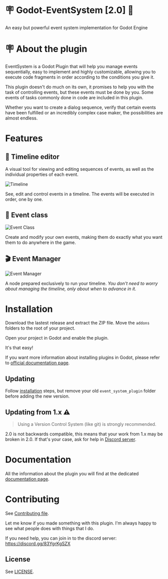 # 🪧 Godot-EventSystem [2.0] 🎉
An easy but powerful event system implementation for Godot Engine

# 🪧 About the plugin
EventSystem is a Godot Plugin that will help you manage events sequentially, easy to implement and highly customizable, allowing you to execute code fragments in order according to the conditions you give it.

This plugin doesn't do much on its own, it promises to help you with the task of controlling events, but these events must be done by you. Some events of tasks commonly done in code are included in this plugin.

Whether you want to create a dialog sequence, verify that certain events have been fulfilled or an incredibly complex case maker, the possibilities are almost endless.

# Features
## 🧵 Timeline editor
A visual tool for viewing and editing sequences of events, as well as the individual properties of each event.

![Timeline](./docs/images/timeline.png)

See, edit and control events in a timeline. The events will be executed in order, one by one.

## 🚩 Event class
![Event Class](./docs/images/custom_event.png)

Create and modify your own events, making them do exactly what you want them to do anywhere in the game.

## 🎬 Event Manager
![Event Manager](./docs/images/event_manager.png)

A node prepared exclusively to run your timeline. _You don't need to worry about managing the timeline, only about when to advance in it._

# Installation
Download the lastest release and extract the ZIP file. Move the `addons` folders to the root of your project.

Open your project in Godot and enable the plugin. 

It's that easy!

If you want more information about installing plugins in Godot, please refer to [official documentation page](https://docs.godotengine.org/en/stable/tutorials/plugins/editor/installing_plugins.html).

## Updating
Follow [installation](#installation) steps, but remove your old `event_system_plugin` folder before adding the new version.

## Updating from 1.x ⚠️
> Using a Version Control System (like git) is strongly recommended.

2.0 is not backwards compatible, this means that your work from 1.x may be broken in 2.0. If that's your case, ask for help in [Discord server](https://discord.gg/83YgrKgSZX).

# Documentation

All the information about the plugin you will find at the dedicated [documentation page](https://godotplugins.gitbook.io/eventsystem/).

# Contributing
See [Contributing file](./CONTRIBUTING.md).

Let me know if you made something with this plugin. I'm always happy to see what people does with things that I do.

If you need help, you can join in to the discord server: https://discord.gg/83YgrKgSZX

## License
See [LICENSE](./LICENSE).
